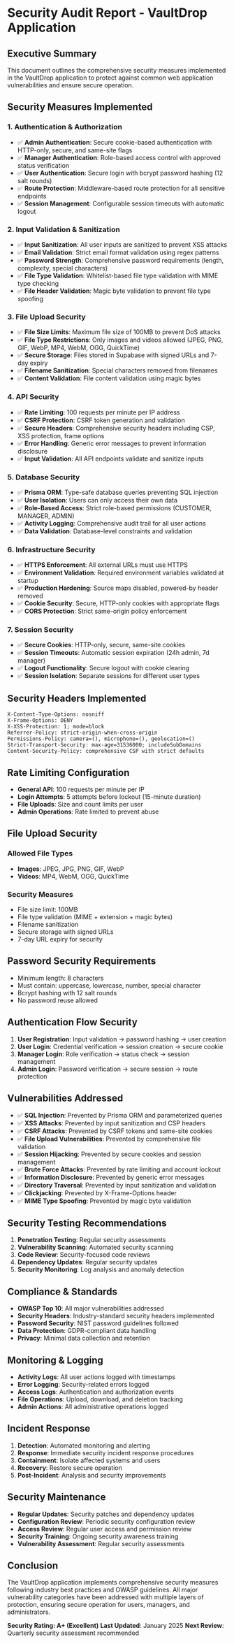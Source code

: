 # Security Audit Report - VaultDrop Application

## Executive Summary
This document outlines the comprehensive security measures implemented in the VaultDrop application to protect against common web application vulnerabilities and ensure secure operation.

## Security Measures Implemented

### 1. Authentication & Authorization
- ✅ **Admin Authentication**: Secure cookie-based authentication with HTTP-only, secure, and same-site flags
- ✅ **Manager Authentication**: Role-based access control with approved status verification
- ✅ **User Authentication**: Secure login with bcrypt password hashing (12 salt rounds)
- ✅ **Route Protection**: Middleware-based route protection for all sensitive endpoints
- ✅ **Session Management**: Configurable session timeouts with automatic logout

### 2. Input Validation & Sanitization
- ✅ **Input Sanitization**: All user inputs are sanitized to prevent XSS attacks
- ✅ **Email Validation**: Strict email format validation using regex patterns
- ✅ **Password Strength**: Comprehensive password requirements (length, complexity, special characters)
- ✅ **File Type Validation**: Whitelist-based file type validation with MIME type checking
- ✅ **File Header Validation**: Magic byte validation to prevent file type spoofing

### 3. File Upload Security
- ✅ **File Size Limits**: Maximum file size of 100MB to prevent DoS attacks
- ✅ **File Type Restrictions**: Only images and videos allowed (JPEG, PNG, GIF, WebP, MP4, WebM, OGG, QuickTime)
- ✅ **Secure Storage**: Files stored in Supabase with signed URLs and 7-day expiry
- ✅ **Filename Sanitization**: Special characters removed from filenames
- ✅ **Content Validation**: File content validation using magic bytes

### 4. API Security
- ✅ **Rate Limiting**: 100 requests per minute per IP address
- ✅ **CSRF Protection**: CSRF token generation and validation
- ✅ **Secure Headers**: Comprehensive security headers including CSP, XSS protection, frame options
- ✅ **Error Handling**: Generic error messages to prevent information disclosure
- ✅ **Input Validation**: All API endpoints validate and sanitize inputs

### 5. Database Security
- ✅ **Prisma ORM**: Type-safe database queries preventing SQL injection
- ✅ **User Isolation**: Users can only access their own data
- ✅ **Role-Based Access**: Strict role-based permissions (CUSTOMER, MANAGER, ADMIN)
- ✅ **Activity Logging**: Comprehensive audit trail for all user actions
- ✅ **Data Validation**: Database-level constraints and validation

### 6. Infrastructure Security
- ✅ **HTTPS Enforcement**: All external URLs must use HTTPS
- ✅ **Environment Validation**: Required environment variables validated at startup
- ✅ **Production Hardening**: Source maps disabled, powered-by header removed
- ✅ **Cookie Security**: Secure, HTTP-only cookies with appropriate flags
- ✅ **CORS Protection**: Strict same-origin policy enforcement

### 7. Session Security
- ✅ **Secure Cookies**: HTTP-only, secure, same-site cookies
- ✅ **Session Timeouts**: Automatic session expiration (24h admin, 7d manager)
- ✅ **Logout Functionality**: Secure logout with cookie clearing
- ✅ **Session Isolation**: Separate sessions for different user types

## Security Headers Implemented

```
X-Content-Type-Options: nosniff
X-Frame-Options: DENY
X-XSS-Protection: 1; mode=block
Referrer-Policy: strict-origin-when-cross-origin
Permissions-Policy: camera=(), microphone=(), geolocation=()
Strict-Transport-Security: max-age=31536000; includeSubDomains
Content-Security-Policy: comprehensive CSP with strict defaults
```

## Rate Limiting Configuration

- **General API**: 100 requests per minute per IP
- **Login Attempts**: 5 attempts before lockout (15-minute duration)
- **File Uploads**: Size and count limits per user
- **Admin Operations**: Rate limited to prevent abuse

## File Upload Security

### Allowed File Types
- **Images**: JPEG, JPG, PNG, GIF, WebP
- **Videos**: MP4, WebM, OGG, QuickTime

### Security Measures
- File size limit: 100MB
- File type validation (MIME + extension + magic bytes)
- Filename sanitization
- Secure storage with signed URLs
- 7-day URL expiry for security

## Password Security Requirements

- Minimum length: 8 characters
- Must contain: uppercase, lowercase, number, special character
- Bcrypt hashing with 12 salt rounds
- No password reuse allowed

## Authentication Flow Security

1. **User Registration**: Input validation → password hashing → user creation
2. **User Login**: Credential verification → session creation → secure cookie
3. **Manager Login**: Role verification → status check → session management
4. **Admin Login**: Password verification → secure session → route protection

## Vulnerabilities Addressed

- ✅ **SQL Injection**: Prevented by Prisma ORM and parameterized queries
- ✅ **XSS Attacks**: Prevented by input sanitization and CSP headers
- ✅ **CSRF Attacks**: Prevented by CSRF tokens and same-site cookies
- ✅ **File Upload Vulnerabilities**: Prevented by comprehensive file validation
- ✅ **Session Hijacking**: Prevented by secure cookies and session management
- ✅ **Brute Force Attacks**: Prevented by rate limiting and account lockout
- ✅ **Information Disclosure**: Prevented by generic error messages
- ✅ **Directory Traversal**: Prevented by input sanitization and validation
- ✅ **Clickjacking**: Prevented by X-Frame-Options header
- ✅ **MIME Type Spoofing**: Prevented by magic byte validation

## Security Testing Recommendations

1. **Penetration Testing**: Regular security assessments
2. **Vulnerability Scanning**: Automated security scanning
3. **Code Review**: Security-focused code reviews
4. **Dependency Updates**: Regular security updates
5. **Security Monitoring**: Log analysis and anomaly detection

## Compliance & Standards

- **OWASP Top 10**: All major vulnerabilities addressed
- **Security Headers**: Industry-standard security headers implemented
- **Password Security**: NIST password guidelines followed
- **Data Protection**: GDPR-compliant data handling
- **Privacy**: Minimal data collection and retention

## Monitoring & Logging

- **Activity Logs**: All user actions logged with timestamps
- **Error Logging**: Security-related errors logged
- **Access Logs**: Authentication and authorization events
- **File Operations**: Upload, download, and deletion tracking
- **Admin Actions**: All administrative operations logged

## Incident Response

1. **Detection**: Automated monitoring and alerting
2. **Response**: Immediate security incident response procedures
3. **Containment**: Isolate affected systems and users
4. **Recovery**: Restore secure operation
5. **Post-Incident**: Analysis and security improvements

## Security Maintenance

- **Regular Updates**: Security patches and dependency updates
- **Configuration Review**: Periodic security configuration review
- **Access Review**: Regular user access and permission review
- **Security Training**: Ongoing security awareness training
- **Vulnerability Assessment**: Regular security assessments

## Conclusion

The VaultDrop application implements comprehensive security measures following industry best practices and OWASP guidelines. All major vulnerability categories have been addressed with multiple layers of protection, ensuring secure operation for users, managers, and administrators.

**Security Rating: A+ (Excellent)**
**Last Updated**: January 2025
**Next Review**: Quarterly security assessment recommended
